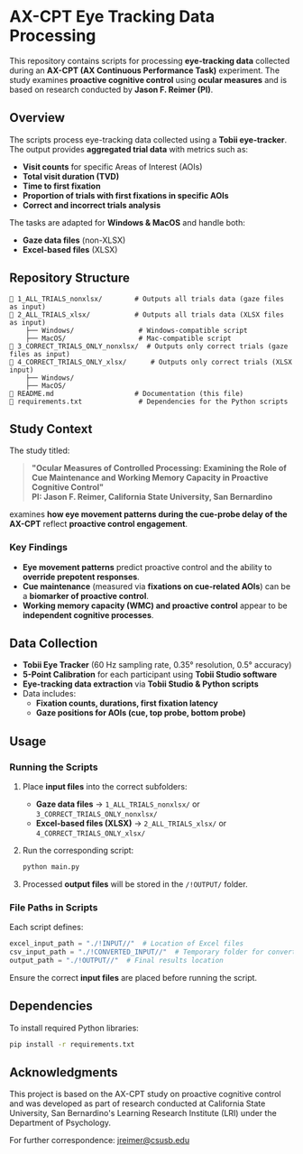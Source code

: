 # **AX-CPT Eye Tracking Data Processing**

This repository contains scripts for processing **eye-tracking data** collected during an **AX-CPT (AX Continuous Performance Task)** experiment. The study examines **proactive cognitive control** using **ocular measures** and is based on research conducted by **Jason F. Reimer (PI)**.

## **Overview**
The scripts process eye-tracking data collected using a **Tobii eye-tracker**. The output provides **aggregated trial data** with metrics such as:
- **Visit counts** for specific Areas of Interest (AOIs)
- **Total visit duration (TVD)**
- **Time to first fixation**
- **Proportion of trials with first fixations in specific AOIs**
- **Correct and incorrect trials analysis**

The tasks are adapted for **Windows & MacOS** and handle both:
- **Gaze data files** (non-XLSX)
- **Excel-based files** (XLSX)

## **Repository Structure**
```
📂 1_ALL_TRIALS_nonxlsx/        # Outputs all trials data (gaze files as input)
📂 2_ALL_TRIALS_xlsx/           # Outputs all trials data (XLSX files as input)
    ├── Windows/                # Windows-compatible script
    ├── MacOS/                  # Mac-compatible script
📂 3_CORRECT_TRIALS_ONLY_nonxlsx/  # Outputs only correct trials (gaze files as input)
📂 4_CORRECT_TRIALS_ONLY_xlsx/      # Outputs only correct trials (XLSX input)
    ├── Windows/
    ├── MacOS/
📄 README.md                    # Documentation (this file)
📄 requirements.txt              # Dependencies for the Python scripts
```

## **Study Context**
The study titled:
> **"Ocular Measures of Controlled Processing: Examining the Role of Cue Maintenance and Working Memory Capacity in Proactive Cognitive Control"**  
> **PI: Jason F. Reimer, California State University, San Bernardino**  

examines **how eye movement patterns during the cue-probe delay of the AX-CPT** reflect **proactive control engagement**.

### **Key Findings**
- **Eye movement patterns** predict proactive control and the ability to **override prepotent responses**.
- **Cue maintenance** (measured via **fixations on cue-related AOIs**) can be a **biomarker of proactive control**.
- **Working memory capacity (WMC) and proactive control** appear to be **independent cognitive processes**.

## **Data Collection**
- **Tobii Eye Tracker** (60 Hz sampling rate, 0.35° resolution, 0.5° accuracy)
- **5-Point Calibration** for each participant using **Tobii Studio software**
- **Eye-tracking data extraction** via **Tobii Studio & Python scripts**
- Data includes:
  - **Fixation counts, durations, first fixation latency**
  - **Gaze positions for AOIs (cue, top probe, bottom probe)**

## **Usage**
### **Running the Scripts**
1. Place **input files** into the correct subfolders:
   - **Gaze data files** → `1_ALL_TRIALS_nonxlsx/` or `3_CORRECT_TRIALS_ONLY_nonxlsx/`
   - **Excel-based files (XLSX)** → `2_ALL_TRIALS_xlsx/` or `4_CORRECT_TRIALS_ONLY_xlsx/`
  
2. Run the corresponding script:
   ```sh
   python main.py
   ```

3. Processed **output files** will be stored in the `/!OUTPUT/` folder.

### **File Paths in Scripts**
Each script defines:
```python
excel_input_path = "./!INPUT//"  # Location of Excel files
csv_input_path = "./!CONVERTED_INPUT//"  # Temporary folder for converted CSVs
output_path = "./!OUTPUT//"  # Final results location
```
Ensure the correct **input files** are placed before running the script.

## **Dependencies**
To install required Python libraries:
```sh
pip install -r requirements.txt
```

## **Acknowledgments**
This project is based on the AX-CPT study on proactive cognitive control and was developed as part of research conducted at California State University, San Bernardino's Learning Research Institute (LRI) under the Department of Psychology.

For further correspondence: jreimer@csusb.edu
